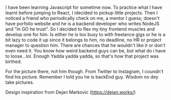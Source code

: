 I have been learning Javascript for sometime now. To practice what I have learnt before jumping to React, I idecided to pickup little projects. Then I  noticed a friend who periodically check on me, a mentor I guess; doesn't have porfolio website and he is a backend developer who writes NodeJS and "In GO he trust". So I decided to flex my tiny frontend muscles and develop one for him. Is either he is too busy to with freelance gigs or he is a bit lazy to code it up since it belongs to him, no deadline, no HR or project manager to question him. There are chances that he wouldn't like it or don't even need it. You know how weird backend guys can be, but what do i have to loose...lol. Enough Yadda yadda yadda, so that's how that project was birthed.

For the picture there, not him though. From Twitter to Instagram, I coundn't find his picture. Remember I told you he is backEnd guy. Wisdom no dey take pictures.

Design inspiration from Dejan Markovic (https://dejan.works/)
